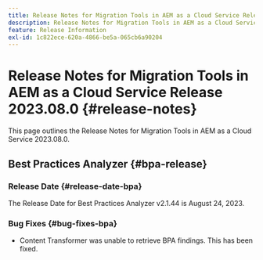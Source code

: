 ```yaml
---
title: Release Notes for Migration Tools in AEM as a Cloud Service Release 2023.08.0
description: Release Notes for Migration Tools in AEM as a Cloud Service Release 2023.08.0
feature: Release Information
exl-id: 1c822ece-620a-4866-be5a-065cb6a90204
---
```

# Release Notes for Migration Tools in AEM as a Cloud Service Release 2023.08.0 {#release-notes}

This page outlines the Release Notes for Migration Tools in AEM as a Cloud Service 2023.08.0.

## Best Practices Analyzer {#bpa-release}

### Release Date {#release-date-bpa}

The Release Date for Best Practices Analyzer v2.1.44 is August 24, 2023.

### Bug Fixes {#bug-fixes-bpa}

* Content Transformer was unable to retrieve BPA findings. This has been fixed.
